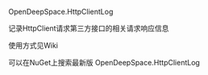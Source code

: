 OpenDeepSpace.HttpClientLog

记录HttpClient请求第三方接口的相关请求响应信息

使用方式见Wiki 

可以在NuGet上搜索最新版 OpenDeepSpace.HttpClientLog
